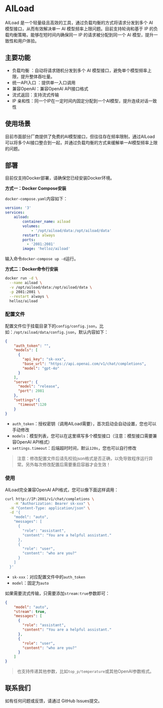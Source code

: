 # AILoad

AILoad 是一个轻量级且高效的工具，通过负载均衡的方式将请求分发到多个 AI 模型接口，从而有效解决单一 AI 模型频率上限问题。目前支持轮询和基于 IP 的负载均衡策略，能够在短时间内确保同一 IP 的请求被分配到同一个 AI 模型，提升一致性和用户体验。

## 主要功能

* 负载均衡 ：自动将请求随机分发到多个 AI 模型接口，避免单个模型频率上限，提升整体吞吐量。
* 统一API入口 ：提供单一入口调用
* 兼容OpenAI：兼容OpenAI API接口格式
* 流式返回：支持流式传输
* IP 亲和性：同一个IP在一定时间内固定分配到一个AI模型，提升连续对话一致性


## 使用场景

目前市面部分厂商提供了免费的AI模型接口，但往往存在频率限制，通过AILoad可以将多个AI接口整合到一起，并通过负载均衡的方式来缓解单一AI模型频率上限的问题。

## 部署

目前仅支持Docker部署，请确保您已经安装Docker环境。

**方式一：Docker Compose安装**

`docker-compose.yaml`内容如下：

```yaml
version: '3'
services:
    aiload:
        container_name: aiload
        volumes:
            - '/opt/aiload/data:/opt/aiload/data'
        restart: always
        ports:
          - '2081:2081'
        image: 'helloz/aiload'
```

输入命令`docker-compose up -d`运行。

**方式二：Docker命令行安装**

```bash
docker run -d \
  --name aiload \
  -v /opt/aiload/data:/opt/aiload/data \
  -p 2081:2081 \
  --restart always \
  helloz/aiload
```

### 配置文件

配置文件位于挂载目录下的`config/config.json`，比如：`/opt/aiload/data/config.json`，默认内容如下：

```json
{
    "auth_token": "",
    "models": [
      {
        "api_key": "sk-xxx",
        "base_url": "https://api.openai.com/v1/chat/completions",
        "model": "gpt-4o"
      }
    ],
    "server": {
      "model": "release",
      "port": 2081
    },
    "settings":{
      "timeout":120
    }
}
```

* `auth_token`：授权密钥（调用AILoad需要），首次启动会自动设置，您也可以手动修改
* `models`：模型列表，您可以在这里填写多个模型接口（注意：模型接口需要兼容OpenAI API格式）
* `settings.timeout`：后端超时时间，默认`120s`，您也可以自行修改

> 注意：修改配置文件后请先校验json格式是否正确，以免导致程序运行异常。另外每次修改配置后需要重启容器才会生效！

### 使用

AILoad完全兼容OpenAI API格式，您可以像下面这样调用：

```bash
curl http://IP:2081/v1/chat/completions \
    -H "Authorization: Bearer sk-xxx" \
  -H "Content-Type: application/json" \
  -d '{
    "model": "auto",
    "messages": [
      {
        "role": "assistant",
        "content": "You are a helpful assistant."
      },
      {
        "role": "user",
        "content": "who are you?"
      }
    ]
  }'
```

* `sk-xxx`：对应配置文件中的`auth_token`
* `model`：固定为`auto`

如果需要流式传输，只需要添加`stream:true`参数即可：

```json
{
    "model": "auto",
    "stream": true,
    "messages": [
      {
        "role": "assistant",
        "content": "You are a helpful assistant."
      },
      {
        "role": "user",
        "content": "who are you?"
      }
    ]
}
```

> 也支持传递其他参数，比如`top_p/temperature`或其他OpenAI参数格式。

## 联系我们

如有任何问题或反馈，请通过 GitHub Issues提交。